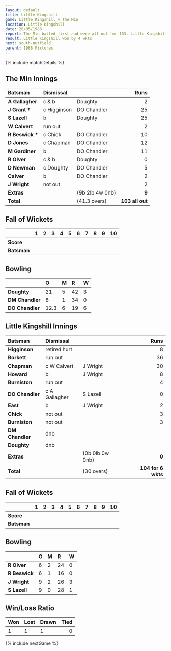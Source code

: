 ```yaml
---
layout: default
title: Little Kingshill
game: Little Kingshill v The Min
location: Little Kingshill
date: 20/05/1988
report: The Min batted first and were all out for 103. Little Kingshill made 104 for 6 wkts in reply
result: Little Kingshill won by 4 wkts
next: south-nutfield
parent: 1988 Fixtures
---
```


{% include matchDetails %}

## The Min Innings

| Batsman | Dismissal |  | Runs |
|:---|:---|---|---:|
| **A Gallagher** | c & b | Doughty | 2 |
| **J Grant &#8224;** | c Higginson | DO Chandler | 25 |
| **S Lazell** | b | Doughty | 25 |
| **W Calvert** | run out |  | 2 |
| **R Beswick &#42;** | c Chick | DO Chandler | 10 |
| **D Jones** | c Chapman | DO Chandler | 12 |
| **M Gardiner** | b | DO Chandler | 11 |
| **R Olver** | c & b | Doughty | 0 |
| **D Newman** | c Doughty | DO Chandler | 5|
| **Calver** | b | DO Chandler | 2 |
| **J Wright** | not out |  | 2 |
| **Extras** | | (9b 2lb 4w 0nb) | **9** |
| **Total** | | (41.3 overs) | **103 all out** |

## Fall of Wickets

| | 1 | 2 | 3 | 4 | 5 | 6 | 7 | 8 | 9 | 10 |
|---|:---:|:---:|:---:|:---:|:---:|:---:|:---:|:---:|:---:|:---:|
| **Score** |  |  |  |  |  |  |  |  |  |  |
| **Batsman** |  |  |  |  |  |  |  |  |  |  |

## Bowling

| | O | M | R | W |
|---|:---|:---|:---|:---|
| **Doughty** | 21 | 5 | 42 | 3 |
| **DM Chandler** | 8 | 1 | 34 | 0 |
| **DO Chandler** | 12.3 | 6 | 19 | 6 |

## Little Kingshill Innings

| Batsman | Dismissal |  | Runs |
|:---|:---|---|---:|
| **Higginson** | retired hurt |  | 8 |
| **Borkett** | run out |   | 36 |
| **Chapman** | c W Calvert | J Wright | 30 |
| **Howard** | b | J Wright | 8 |
| **Burniston** | run out |  | 4 |
| **DO Chandler** | c A Gallagher | S Lazell | 0 |
| **East** | b | J Wright | 2 |
| **Chick** | not out |  | 3 |
| **Burniston** | not out |  | 3 |
| **DM Chandler** | dnb |  |  |
| **Doughty** | dnb |  |  |
| **Extras** | | (0b 0lb 0w 0nb) | **0** |
| **Total** | | (30 overs) | **104 for 6 wkts** |

## Fall of Wickets

| | 1 | 2 | 3 | 4 | 5 | 6 | 7 | 8 | 9 | 10 |
|---|:---:|:---:|:---:|:---:|:---:|:---:|:---:|:---:|:---:|:---:|
| **Score** |  |  |  |  |  |  |  |  |  |  |
| **Batsman** |  |  |  |  |  |  |  |  |  |  |

## Bowling

| | O | M | R | W |
|---|:---|:---|:---|:---|
| **R Olver** | 6 | 2 | 24 | 0 |
| **R Beswick** | 6 | 1 | 16 | 0 |
| **J Wright** | 9 | 2 | 26 | 3 |
| **S Lazell** | 9 | 0 | 28 | 1 |

## Win/Loss Ratio

| Won | Lost | Drawn | Tied |
|:---|:---|:---|---:|
| 1 | 1 | 1 | 0 |

{% include nextGame %}